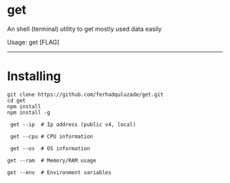 # get
An shell (terminal) utility to get mostly used data easily

Usage: get [FLAG]

<hr>

# Installing

```shell
git clone https://github.com/ferhadquluzade/get.git
cd get
npm install 
npm install -g 
```

```shell
 get --ip  # Ip address (public v4, local)
```
```shell
 get --cpu # CPU information
```
```shell
 get --os  # OS information
```
```shell
get --ram  # Memory/RAM usage 
```
```shell
get --env  # Environment variables 
```
